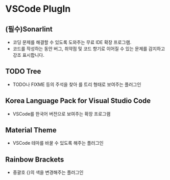 # VSCode PlugIn

## (필수)Sonarlint
- 코딩 문제를 해결할 수 있도록 도와주는 무료 IDE 확장 프로그램. 
- 코드를 작성하는 동안 버그, 취약점 및 코드 향기로 이어질 수 있는 문제를 감지하고 강조 표시합니다.

## TODO Tree
- TODO나 FIXME 등의 주석을 찾아 를 트리 형태로 보여주는 플러그인

## Korea Language Pack for Visual Studio Code
- VSCode를 한국어 버전으로 보여주는 확장 프로그램

## Material Theme
- VSCode 테마를 바꿀 수 있도록 해주는 플러그인

## Rainbow Brackets
- 중괄호 {}의 색을 변경해주는 플러그인
